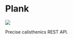 # Plank

![](https://img.shields.io/badge/Spring-6DB33F?style=for-the-badge&logo=spring&logoColor=white)

Precise calisthenics REST API.
